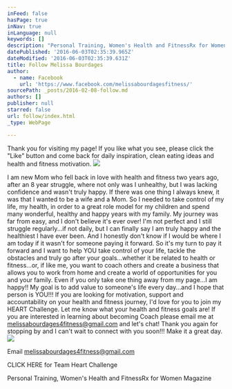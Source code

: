 ```yaml
---
inFeed: false
hasPage: true
inNav: true
inLanguage: null
keywords: []
description: "Personal Training, Women's Health and FitnessRx for Women Magazine"
datePublished: '2016-06-03T02:35:39.965Z'
dateModified: '2016-06-03T02:35:39.631Z'
title: Follow Melissa Bourdages
author:
  - name: Facebook
    url: 'https://www.facebook.com/melissabourdagesfitness/'
sourcePath: _posts/2016-02-08-follow.md
authors: []
publisher: null
starred: false
url: follow/index.html
_type: WebPage

---
```

Thank you for visiting my page! If you like what you see, please click the "Like" button and come back for daily inspiration, clean eating ideas and health and fitness motivation.
![](https://s3-us-west-2.amazonaws.com/the-grid-img/p/e07ec27cbb43b9431e4b7e1701f78dc22677950e.jpg)

I am new Mom who fell back in love with health and fitness two years ago, after an 8 year struggle, where not only was I unhealthy, but I was lacking confidence and wasn't truly happy. If there was one thing I always knew, it was that I wanted to be a wife and a Mom. So I needed to take control of my life, my health, in order to a great role model for my children and spend many wonderful, healthy and happy years with my family. My journey was far from easy, and I don't believe it's ever over! I'm not perfect and I still struggle regularly...if not daily, but I can finally say I am truly happy and the healthiest I have ever been. And I honestly don't know if I would be where I am today if it wasn't for someone paying it forward. So it's my turn to pay it forward and I want to help YOU take control of your life, tackle the obstacles and truly go after your goals...whether it be related to health or fitness...or, if like me, you want to coach others and create a business that allows you to work from home and create a world of opportunities for you and your family. Even if you only take one thing away from my page...I am happy!! My goal is to add value to someone's life every day...and I hope that person is YOU!!! If you are looking for motivation, support and accountability on your health and fitness journey, I'd love for you to join my HEART Challenge. Let me know what your health and fitness goals are! If you are interested in learning about becoming Coach please email me at melissabourdages4fitness@gmail.com and let's chat! Thank you again for stopping by and I can't wait to connect with you soon!!! Make it a great day.
![](https://s3-us-west-2.amazonaws.com/the-grid-img/p/ba8576cdcdaee9f4a71221b62487c16c7e8a80c8.jpg)

Email melissabourdages4fitness@gmail.com

CLICK HERE for Team Heart Challenge 

Personal Training, Women's Health and FitnessRx for Women Magazine